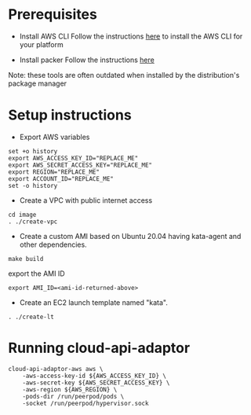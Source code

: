 # Prerequisites

- Install AWS CLI
Follow the instructions [here](https://docs.aws.amazon.com/cli/latest/userguide/getting-started-install.html) to install the AWS CLI for your platform

- Install packer
Follow the instructions [here](https://www.packer.io/downloads)

Note: these tools are often outdated when installed by the distribution's package manager

# Setup instructions

- Export AWS variables
```
set +o history
export AWS_ACCESS_KEY_ID="REPLACE_ME"
export AWS_SECRET_ACCESS_KEY="REPLACE_ME"
export REGION="REPLACE_ME"
export ACCOUNT_ID="REPLACE_ME"
set -o history
```
- Create a VPC with public internet access
```
cd image
. ./create-vpc
```
- Create a custom AMI based on Ubuntu 20.04 having kata-agent and other dependencies.
```
make build
```
export the AMI ID
```
export AMI_ID=<ami-id-returned-above>
```
- Create an EC2 launch template named "kata". 
```
. ./create-lt
```


# Running cloud-api-adaptor

```
cloud-api-adaptor-aws aws \
    -aws-access-key-id ${AWS_ACCESS_KEY_ID} \
    -aws-secret-key ${AWS_SECRET_ACCESS_KEY} \
    -aws-region ${AWS_REGION} \
    -pods-dir /run/peerpod/pods \
    -socket /run/peerpod/hypervisor.sock
```

